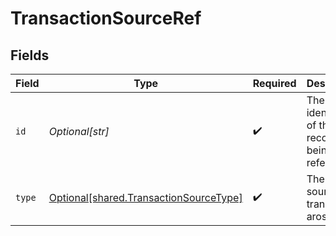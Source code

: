 # TransactionSourceRef


## Fields

| Field                                                                                      | Type                                                                                       | Required                                                                                   | Description                                                                                | Example                                                                                    |
| ------------------------------------------------------------------------------------------ | ------------------------------------------------------------------------------------------ | ------------------------------------------------------------------------------------------ | ------------------------------------------------------------------------------------------ | ------------------------------------------------------------------------------------------ |
| `id`                                                                                       | *Optional[str]*                                                                            | :heavy_check_mark:                                                                         | The unique identitifer of the record being referenced                                      | 13d946f0-c5d5-42bc-b092-97ece17923ab                                                       |
| `type`                                                                                     | [Optional[shared.TransactionSourceType]](undefined/models/shared/transactionsourcetype.md) | :heavy_check_mark:                                                                         | The type of source the transaction arose.                                                  |                                                                                            |